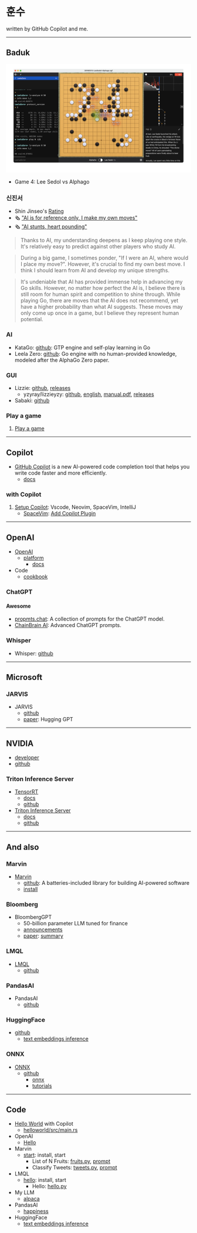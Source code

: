 # 훈수

written by GitHub Copilot and me.

---

## Baduk

![78](/images/78-sabaki-leelazero.small.png)

- Game 4: Lee Sedol vs Alphago

### 신진서

- Shin Jinseo's [Rating](https://www.goratings.org/en/players/1313.html)
- 🗞️ ["AI is for reference only, I make my own moves"](https://www.hankyung.com/life/article/2022030167811)
- 🗞️ ["AI stunts, heart pounding"](https://www.mk.co.kr/news/society/9775037)

> Thanks to AI, my understanding deepens as I keep playing one style. It's relatively easy to predict against other players who study AI.

> During a big game, I sometimes ponder, "If I were an AI, where would I place my move?". However, it's crucial to find my own best move. I think I should learn from AI and develop my unique strengths.

> It's undeniable that AI has provided immense help in advancing my Go skills. However, no matter how perfect the AI is, I believe there is still room for human spirit and competition to shine through. While playing Go, there are moves that the AI does not recommend, yet have a higher probability than what AI suggests. These moves may only come up once in a game, but I believe they represent human potential.

### AI

- KataGo: [github](https://github.com/lightvector/KataGo): GTP engine and self-play learning in Go
- Leela Zero: [github](https://github.com/leela-zero/leela-zero): Go engine with no human-provided knowledge, modeled after the AlphaGo Zero paper.

### GUI

- Lizzie: [github](https://github.com/featurecat/lizzie), [releases](https://github.com/featurecat/lizzie/releases)
  - yzyray/lizzieyzy: [github](https://github.com/yzyray/lizzieyzy), [english](https://github.com/yzyray/lizzieyzy/blob/main/README_EN.md), [manual.pdf](https://github.com/yzyray/lizzieyzy/blob/main/readme_en.pdf), [releases](https://github.com/yzyray/lizzieyzy/releases)
- Sabaki: [github](https://github.com/SabakiHQ/Sabaki)

### Play a game

1. [Play a game](docs/baduk.md)

---

## Copilot

- [GitHub Copilot](https://copilot.github.com/) is a new AI-powered code completion tool that helps you write code faster and more efficiently.
  - [docs](https://docs.github.com/en/copilot)

### with Copilot

1. [Setup Copilot](docs/setup.md): Vscode, Neovim, SpaceVim, IntelliJ
   - [SpaceVim](docs/setup.md#spacevim): [Add Copilot Plugin](docs/setup.md#add-copilot-plugin)

---

## OpenAI

- [OpenAI](https://openai.com/)
  - [platform](https://platform.openai.com)
    - [docs](https://platform.openai.com/docs)
- Code
  - [cookbook](https://github.com/openai/openai-cookbook)

### ChatGPT

#### Awesome

- [propmts.chat](https://prompts.chat): A collection of prompts for the ChatGPT model.
- [ChainBrain AI](https://www.chainbrainai.com/): Advanced ChatGPT prompts.

### Whisper

- Whisper: [github](https://github.com/openai/whisper)

---

## Microsoft

### JARVIS

- JARVIS
  - [github](https://github.com/microsoft/JARVIS)
  - [paper](https://arxiv.org/abs/2303.17580): Hugging GPT

---

## NVIDIA

- [developer](https://developer.nvidia.com/)
- [github](https://github.com/NVIDIA)

### Triton Inference Server

- [TensorRT](https://developer.nvidia.com/tensorrt)
  - [docs](https://docs.nvidia.com/deeplearning/tensorrt/)
  - [github](https://github.com/NVIDIA/TensorRT)
- [Triton Inference Server](https://developer.nvidia.com/triton-inference-server)
  - [docs](https://docs.nvidia.com/deeplearning/triton-inference-server/user-guide/docs/index.html)
  - [github](https://github.com/triton-inference-server)

---

## And also

### Marvin

- [Marvin](https://www.askmarvin.ai/)
  - [github](https://github.com/PrefectHQ/marvin): A batteries-included library for building AI-powered software
  - [install](https://www.askmarvin.ai/getting_started/installation/)

### Bloomberg

- BloombergGPT
  - 50-billion parameter LLM tuned for finance
  - [announcements](https://www.bloomberg.com/company/press/bloomberggpt-50-billion-parameter-llm-tuned-finance/)
  - [paper](https://arxiv.org/abs/2303.17564): [summary](papers/bloomberg/bloomberggpt.md)

### LMQL

- [LMQL](https://lmql.ai/)
  - [github](https://github.com/eth-sri/lmql)

### PandasAI

- PandasAI
  - [github](https://github.com/gventuri/pandas-ai)

### HuggingFace

- [github](https://github.com/huggingface)
  - [text embeddings inference](https://github.com/huggingface/text-embeddings-inference)

### ONNX

- [ONNX](https://onnx.ai/)
  - [github](https://github.com/onnx)
    - [onnx](https://github.com/onnx/onnx)
    - [tutorials](https://github.com/onnx/tutorials)

---

## Code

- [Hello World](src/rust/helloworld/README.md) with Copilot
  - [helloworld/src/main.rs](src/rust/helloworld/src/main.rs)
- OpenAI
  - [Hello](src/openai/go/hello/README.md)
- Marvin
  - [start](src/marvin/start/README.md): install, start
    - List of N Fruits: [fruits.py](src/marvin/start/fruits.py), [prompt](src/marvin/start/prompt/fruits.md)
    - Classify Tweets: [tweets.py](src/marvin/start/tweets.py), [prompt](src/marvin/start/prompt/tweets.md)
- LMQL
  - [hello](src/lmql/start/README.md): install, start
    - Hello: [hello.py](src/lmql/start/hello.py)
- My LLM
  - [alpaca](src/myllm/alpaca/README.md)
- PandasAI
  - [happiness](src/pandasai/happiness/README.md)
- HuggingFace
  - [text embeddings inference](src/huggingface/text-embeddings-inference/README.md)

